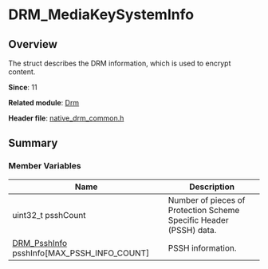 # DRM_MediaKeySystemInfo

## Overview

The struct describes the DRM information, which is used to encrypt content.

**Since**: 11

**Related module**: [Drm](capi-drm.md)

**Header file**: [native_drm_common.h](capi-native-drm-common-h.md)

## Summary

### Member Variables

| Name| Description|
| -- | -- |
| uint32_t psshCount | Number of pieces of Protection Scheme Specific Header (PSSH) data.|
| [DRM_PsshInfo](capi-drm-drm-psshinfo.md) psshInfo[MAX_PSSH_INFO_COUNT] | PSSH information.|
